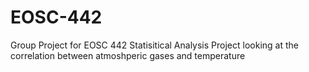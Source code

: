 # EOSC-442
Group Project for EOSC 442
Statisitical Analysis Project looking at the correlation between atmoshperic gases and temperature
